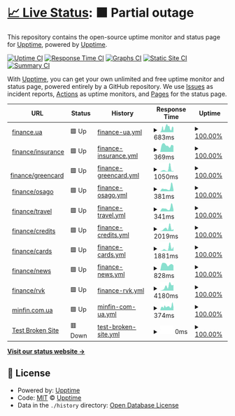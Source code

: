 # [📈 Live Status](https://upptime.github.io/upptime): <!--live status--> **🟧 Partial outage**

This repository contains the open-source uptime monitor and status page for [Upptime](https://upptime.js.org), powered by [Upptime](https://github.com/upptime/upptime).

[![Uptime CI](https://github.com/fresherr/treeum-uptime/workflows/Uptime%20CI/badge.svg)](https://github.com/fresherr/treeum-uptime/actions?query=workflow%3A%22Uptime+CI%22)
[![Response Time CI](https://github.com/fresherr/treeum-uptime/workflows/Response%20Time%20CI/badge.svg)](https://github.com/fresherr/treeum-uptime/actions?query=workflow%3A%22Response+Time+CI%22)
[![Graphs CI](https://github.com/fresherr/treeum-uptime/workflows/Graphs%20CI/badge.svg)](https://github.com/fresherr/treeum-uptime/actions?query=workflow%3A%22Graphs+CI%22)
[![Static Site CI](https://github.com/fresherr/treeum-uptime/workflows/Static%20Site%20CI/badge.svg)](https://github.com/fresherr/treeum-uptime/actions?query=workflow%3A%22Static+Site+CI%22)
[![Summary CI](https://github.com/fresherr/treeum-uptime/workflows/Summary%20CI/badge.svg)](https://github.com/fresherr/treeum-uptime/actions?query=workflow%3A%22Summary+CI%22)

With [Upptime](https://upptime.js.org), you can get your own unlimited and free uptime monitor and status page, powered entirely by a GitHub repository. We use [Issues](https://github.com/upptime/upptime/issues) as incident reports, [Actions](https://github.com/fresherr/treeum-uptime/actions) as uptime monitors, and [Pages](https://upptime.github.io/upptime) for the status page.

<!--start: status pages-->
<!-- This summary is generated by Upptime (https://github.com/upptime/upptime) -->
<!-- Do not edit this manually, your changes will be overwritten -->
<!-- prettier-ignore -->
| URL | Status | History | Response Time | Uptime |
| --- | ------ | ------- | ------------- | ------ |
| <img alt="" src="https://favicons.githubusercontent.com/finance.ua" height="13"> [finance.ua](https://finance.ua) | 🟩 Up | [finance-ua.yml](https://github.com/fresherr/treeum-uptime/commits/HEAD/history/finance-ua.yml) | <details><summary><img alt="Response time graph" src="./graphs/finance-ua/response-time-week.png" height="20"> 683ms</summary><br><a href="https://fresherr.github.io/treeum-uptime/history/finance-ua"><img alt="Response time 683" src="https://img.shields.io/endpoint?url=https%3A%2F%2Fraw.githubusercontent.com%2Ffresherr%2Ftreeum-uptime%2FHEAD%2Fapi%2Ffinance-ua%2Fresponse-time.json"></a><br><a href="https://fresherr.github.io/treeum-uptime/history/finance-ua"><img alt="24-hour response time 704" src="https://img.shields.io/endpoint?url=https%3A%2F%2Fraw.githubusercontent.com%2Ffresherr%2Ftreeum-uptime%2FHEAD%2Fapi%2Ffinance-ua%2Fresponse-time-day.json"></a><br><a href="https://fresherr.github.io/treeum-uptime/history/finance-ua"><img alt="7-day response time 683" src="https://img.shields.io/endpoint?url=https%3A%2F%2Fraw.githubusercontent.com%2Ffresherr%2Ftreeum-uptime%2FHEAD%2Fapi%2Ffinance-ua%2Fresponse-time-week.json"></a><br><a href="https://fresherr.github.io/treeum-uptime/history/finance-ua"><img alt="30-day response time 683" src="https://img.shields.io/endpoint?url=https%3A%2F%2Fraw.githubusercontent.com%2Ffresherr%2Ftreeum-uptime%2FHEAD%2Fapi%2Ffinance-ua%2Fresponse-time-month.json"></a><br><a href="https://fresherr.github.io/treeum-uptime/history/finance-ua"><img alt="1-year response time 683" src="https://img.shields.io/endpoint?url=https%3A%2F%2Fraw.githubusercontent.com%2Ffresherr%2Ftreeum-uptime%2FHEAD%2Fapi%2Ffinance-ua%2Fresponse-time-year.json"></a></details> | <details><summary><a href="https://fresherr.github.io/treeum-uptime/history/finance-ua">100.00%</a></summary><a href="https://fresherr.github.io/treeum-uptime/history/finance-ua"><img alt="All-time uptime 100.00%" src="https://img.shields.io/endpoint?url=https%3A%2F%2Fraw.githubusercontent.com%2Ffresherr%2Ftreeum-uptime%2FHEAD%2Fapi%2Ffinance-ua%2Fuptime.json"></a><br><a href="https://fresherr.github.io/treeum-uptime/history/finance-ua"><img alt="24-hour uptime 100.00%" src="https://img.shields.io/endpoint?url=https%3A%2F%2Fraw.githubusercontent.com%2Ffresherr%2Ftreeum-uptime%2FHEAD%2Fapi%2Ffinance-ua%2Fuptime-day.json"></a><br><a href="https://fresherr.github.io/treeum-uptime/history/finance-ua"><img alt="7-day uptime 100.00%" src="https://img.shields.io/endpoint?url=https%3A%2F%2Fraw.githubusercontent.com%2Ffresherr%2Ftreeum-uptime%2FHEAD%2Fapi%2Ffinance-ua%2Fuptime-week.json"></a><br><a href="https://fresherr.github.io/treeum-uptime/history/finance-ua"><img alt="30-day uptime 100.00%" src="https://img.shields.io/endpoint?url=https%3A%2F%2Fraw.githubusercontent.com%2Ffresherr%2Ftreeum-uptime%2FHEAD%2Fapi%2Ffinance-ua%2Fuptime-month.json"></a><br><a href="https://fresherr.github.io/treeum-uptime/history/finance-ua"><img alt="1-year uptime 100.00%" src="https://img.shields.io/endpoint?url=https%3A%2F%2Fraw.githubusercontent.com%2Ffresherr%2Ftreeum-uptime%2FHEAD%2Fapi%2Ffinance-ua%2Fuptime-year.json"></a></details>
| <img alt="" src="https://favicons.githubusercontent.com/finance.ua" height="13"> [finance/insurance](https://finance.ua/ua/insurance) | 🟩 Up | [finance-insurance.yml](https://github.com/fresherr/treeum-uptime/commits/HEAD/history/finance-insurance.yml) | <details><summary><img alt="Response time graph" src="./graphs/finance-insurance/response-time-week.png" height="20"> 369ms</summary><br><a href="https://fresherr.github.io/treeum-uptime/history/finance-insurance"><img alt="Response time 369" src="https://img.shields.io/endpoint?url=https%3A%2F%2Fraw.githubusercontent.com%2Ffresherr%2Ftreeum-uptime%2FHEAD%2Fapi%2Ffinance-insurance%2Fresponse-time.json"></a><br><a href="https://fresherr.github.io/treeum-uptime/history/finance-insurance"><img alt="24-hour response time 347" src="https://img.shields.io/endpoint?url=https%3A%2F%2Fraw.githubusercontent.com%2Ffresherr%2Ftreeum-uptime%2FHEAD%2Fapi%2Ffinance-insurance%2Fresponse-time-day.json"></a><br><a href="https://fresherr.github.io/treeum-uptime/history/finance-insurance"><img alt="7-day response time 369" src="https://img.shields.io/endpoint?url=https%3A%2F%2Fraw.githubusercontent.com%2Ffresherr%2Ftreeum-uptime%2FHEAD%2Fapi%2Ffinance-insurance%2Fresponse-time-week.json"></a><br><a href="https://fresherr.github.io/treeum-uptime/history/finance-insurance"><img alt="30-day response time 369" src="https://img.shields.io/endpoint?url=https%3A%2F%2Fraw.githubusercontent.com%2Ffresherr%2Ftreeum-uptime%2FHEAD%2Fapi%2Ffinance-insurance%2Fresponse-time-month.json"></a><br><a href="https://fresherr.github.io/treeum-uptime/history/finance-insurance"><img alt="1-year response time 369" src="https://img.shields.io/endpoint?url=https%3A%2F%2Fraw.githubusercontent.com%2Ffresherr%2Ftreeum-uptime%2FHEAD%2Fapi%2Ffinance-insurance%2Fresponse-time-year.json"></a></details> | <details><summary><a href="https://fresherr.github.io/treeum-uptime/history/finance-insurance">100.00%</a></summary><a href="https://fresherr.github.io/treeum-uptime/history/finance-insurance"><img alt="All-time uptime 100.00%" src="https://img.shields.io/endpoint?url=https%3A%2F%2Fraw.githubusercontent.com%2Ffresherr%2Ftreeum-uptime%2FHEAD%2Fapi%2Ffinance-insurance%2Fuptime.json"></a><br><a href="https://fresherr.github.io/treeum-uptime/history/finance-insurance"><img alt="24-hour uptime 100.00%" src="https://img.shields.io/endpoint?url=https%3A%2F%2Fraw.githubusercontent.com%2Ffresherr%2Ftreeum-uptime%2FHEAD%2Fapi%2Ffinance-insurance%2Fuptime-day.json"></a><br><a href="https://fresherr.github.io/treeum-uptime/history/finance-insurance"><img alt="7-day uptime 100.00%" src="https://img.shields.io/endpoint?url=https%3A%2F%2Fraw.githubusercontent.com%2Ffresherr%2Ftreeum-uptime%2FHEAD%2Fapi%2Ffinance-insurance%2Fuptime-week.json"></a><br><a href="https://fresherr.github.io/treeum-uptime/history/finance-insurance"><img alt="30-day uptime 100.00%" src="https://img.shields.io/endpoint?url=https%3A%2F%2Fraw.githubusercontent.com%2Ffresherr%2Ftreeum-uptime%2FHEAD%2Fapi%2Ffinance-insurance%2Fuptime-month.json"></a><br><a href="https://fresherr.github.io/treeum-uptime/history/finance-insurance"><img alt="1-year uptime 100.00%" src="https://img.shields.io/endpoint?url=https%3A%2F%2Fraw.githubusercontent.com%2Ffresherr%2Ftreeum-uptime%2FHEAD%2Fapi%2Ffinance-insurance%2Fuptime-year.json"></a></details>
| <img alt="" src="https://favicons.githubusercontent.com/finance.ua" height="13"> [finance/greencard](https://finance.ua/ua/insurance/greencard) | 🟩 Up | [finance-greencard.yml](https://github.com/fresherr/treeum-uptime/commits/HEAD/history/finance-greencard.yml) | <details><summary><img alt="Response time graph" src="./graphs/finance-greencard/response-time-week.png" height="20"> 1050ms</summary><br><a href="https://fresherr.github.io/treeum-uptime/history/finance-greencard"><img alt="Response time 1050" src="https://img.shields.io/endpoint?url=https%3A%2F%2Fraw.githubusercontent.com%2Ffresherr%2Ftreeum-uptime%2FHEAD%2Fapi%2Ffinance-greencard%2Fresponse-time.json"></a><br><a href="https://fresherr.github.io/treeum-uptime/history/finance-greencard"><img alt="24-hour response time 381" src="https://img.shields.io/endpoint?url=https%3A%2F%2Fraw.githubusercontent.com%2Ffresherr%2Ftreeum-uptime%2FHEAD%2Fapi%2Ffinance-greencard%2Fresponse-time-day.json"></a><br><a href="https://fresherr.github.io/treeum-uptime/history/finance-greencard"><img alt="7-day response time 1050" src="https://img.shields.io/endpoint?url=https%3A%2F%2Fraw.githubusercontent.com%2Ffresherr%2Ftreeum-uptime%2FHEAD%2Fapi%2Ffinance-greencard%2Fresponse-time-week.json"></a><br><a href="https://fresherr.github.io/treeum-uptime/history/finance-greencard"><img alt="30-day response time 1050" src="https://img.shields.io/endpoint?url=https%3A%2F%2Fraw.githubusercontent.com%2Ffresherr%2Ftreeum-uptime%2FHEAD%2Fapi%2Ffinance-greencard%2Fresponse-time-month.json"></a><br><a href="https://fresherr.github.io/treeum-uptime/history/finance-greencard"><img alt="1-year response time 1050" src="https://img.shields.io/endpoint?url=https%3A%2F%2Fraw.githubusercontent.com%2Ffresherr%2Ftreeum-uptime%2FHEAD%2Fapi%2Ffinance-greencard%2Fresponse-time-year.json"></a></details> | <details><summary><a href="https://fresherr.github.io/treeum-uptime/history/finance-greencard">100.00%</a></summary><a href="https://fresherr.github.io/treeum-uptime/history/finance-greencard"><img alt="All-time uptime 100.00%" src="https://img.shields.io/endpoint?url=https%3A%2F%2Fraw.githubusercontent.com%2Ffresherr%2Ftreeum-uptime%2FHEAD%2Fapi%2Ffinance-greencard%2Fuptime.json"></a><br><a href="https://fresherr.github.io/treeum-uptime/history/finance-greencard"><img alt="24-hour uptime 100.00%" src="https://img.shields.io/endpoint?url=https%3A%2F%2Fraw.githubusercontent.com%2Ffresherr%2Ftreeum-uptime%2FHEAD%2Fapi%2Ffinance-greencard%2Fuptime-day.json"></a><br><a href="https://fresherr.github.io/treeum-uptime/history/finance-greencard"><img alt="7-day uptime 100.00%" src="https://img.shields.io/endpoint?url=https%3A%2F%2Fraw.githubusercontent.com%2Ffresherr%2Ftreeum-uptime%2FHEAD%2Fapi%2Ffinance-greencard%2Fuptime-week.json"></a><br><a href="https://fresherr.github.io/treeum-uptime/history/finance-greencard"><img alt="30-day uptime 100.00%" src="https://img.shields.io/endpoint?url=https%3A%2F%2Fraw.githubusercontent.com%2Ffresherr%2Ftreeum-uptime%2FHEAD%2Fapi%2Ffinance-greencard%2Fuptime-month.json"></a><br><a href="https://fresherr.github.io/treeum-uptime/history/finance-greencard"><img alt="1-year uptime 100.00%" src="https://img.shields.io/endpoint?url=https%3A%2F%2Fraw.githubusercontent.com%2Ffresherr%2Ftreeum-uptime%2FHEAD%2Fapi%2Ffinance-greencard%2Fuptime-year.json"></a></details>
| <img alt="" src="https://favicons.githubusercontent.com/finance.ua" height="13"> [finance/osago](https://finance.ua/ua/insurance/osago) | 🟩 Up | [finance-osago.yml](https://github.com/fresherr/treeum-uptime/commits/HEAD/history/finance-osago.yml) | <details><summary><img alt="Response time graph" src="./graphs/finance-osago/response-time-week.png" height="20"> 381ms</summary><br><a href="https://fresherr.github.io/treeum-uptime/history/finance-osago"><img alt="Response time 381" src="https://img.shields.io/endpoint?url=https%3A%2F%2Fraw.githubusercontent.com%2Ffresherr%2Ftreeum-uptime%2FHEAD%2Fapi%2Ffinance-osago%2Fresponse-time.json"></a><br><a href="https://fresherr.github.io/treeum-uptime/history/finance-osago"><img alt="24-hour response time 207" src="https://img.shields.io/endpoint?url=https%3A%2F%2Fraw.githubusercontent.com%2Ffresherr%2Ftreeum-uptime%2FHEAD%2Fapi%2Ffinance-osago%2Fresponse-time-day.json"></a><br><a href="https://fresherr.github.io/treeum-uptime/history/finance-osago"><img alt="7-day response time 381" src="https://img.shields.io/endpoint?url=https%3A%2F%2Fraw.githubusercontent.com%2Ffresherr%2Ftreeum-uptime%2FHEAD%2Fapi%2Ffinance-osago%2Fresponse-time-week.json"></a><br><a href="https://fresherr.github.io/treeum-uptime/history/finance-osago"><img alt="30-day response time 381" src="https://img.shields.io/endpoint?url=https%3A%2F%2Fraw.githubusercontent.com%2Ffresherr%2Ftreeum-uptime%2FHEAD%2Fapi%2Ffinance-osago%2Fresponse-time-month.json"></a><br><a href="https://fresherr.github.io/treeum-uptime/history/finance-osago"><img alt="1-year response time 381" src="https://img.shields.io/endpoint?url=https%3A%2F%2Fraw.githubusercontent.com%2Ffresherr%2Ftreeum-uptime%2FHEAD%2Fapi%2Ffinance-osago%2Fresponse-time-year.json"></a></details> | <details><summary><a href="https://fresherr.github.io/treeum-uptime/history/finance-osago">100.00%</a></summary><a href="https://fresherr.github.io/treeum-uptime/history/finance-osago"><img alt="All-time uptime 100.00%" src="https://img.shields.io/endpoint?url=https%3A%2F%2Fraw.githubusercontent.com%2Ffresherr%2Ftreeum-uptime%2FHEAD%2Fapi%2Ffinance-osago%2Fuptime.json"></a><br><a href="https://fresherr.github.io/treeum-uptime/history/finance-osago"><img alt="24-hour uptime 100.00%" src="https://img.shields.io/endpoint?url=https%3A%2F%2Fraw.githubusercontent.com%2Ffresherr%2Ftreeum-uptime%2FHEAD%2Fapi%2Ffinance-osago%2Fuptime-day.json"></a><br><a href="https://fresherr.github.io/treeum-uptime/history/finance-osago"><img alt="7-day uptime 100.00%" src="https://img.shields.io/endpoint?url=https%3A%2F%2Fraw.githubusercontent.com%2Ffresherr%2Ftreeum-uptime%2FHEAD%2Fapi%2Ffinance-osago%2Fuptime-week.json"></a><br><a href="https://fresherr.github.io/treeum-uptime/history/finance-osago"><img alt="30-day uptime 100.00%" src="https://img.shields.io/endpoint?url=https%3A%2F%2Fraw.githubusercontent.com%2Ffresherr%2Ftreeum-uptime%2FHEAD%2Fapi%2Ffinance-osago%2Fuptime-month.json"></a><br><a href="https://fresherr.github.io/treeum-uptime/history/finance-osago"><img alt="1-year uptime 100.00%" src="https://img.shields.io/endpoint?url=https%3A%2F%2Fraw.githubusercontent.com%2Ffresherr%2Ftreeum-uptime%2FHEAD%2Fapi%2Ffinance-osago%2Fuptime-year.json"></a></details>
| <img alt="" src="https://favicons.githubusercontent.com/finance.ua" height="13"> [finance/travel](https://finance.ua/ua/insurance/travel) | 🟩 Up | [finance-travel.yml](https://github.com/fresherr/treeum-uptime/commits/HEAD/history/finance-travel.yml) | <details><summary><img alt="Response time graph" src="./graphs/finance-travel/response-time-week.png" height="20"> 341ms</summary><br><a href="https://fresherr.github.io/treeum-uptime/history/finance-travel"><img alt="Response time 341" src="https://img.shields.io/endpoint?url=https%3A%2F%2Fraw.githubusercontent.com%2Ffresherr%2Ftreeum-uptime%2FHEAD%2Fapi%2Ffinance-travel%2Fresponse-time.json"></a><br><a href="https://fresherr.github.io/treeum-uptime/history/finance-travel"><img alt="24-hour response time 201" src="https://img.shields.io/endpoint?url=https%3A%2F%2Fraw.githubusercontent.com%2Ffresherr%2Ftreeum-uptime%2FHEAD%2Fapi%2Ffinance-travel%2Fresponse-time-day.json"></a><br><a href="https://fresherr.github.io/treeum-uptime/history/finance-travel"><img alt="7-day response time 341" src="https://img.shields.io/endpoint?url=https%3A%2F%2Fraw.githubusercontent.com%2Ffresherr%2Ftreeum-uptime%2FHEAD%2Fapi%2Ffinance-travel%2Fresponse-time-week.json"></a><br><a href="https://fresherr.github.io/treeum-uptime/history/finance-travel"><img alt="30-day response time 341" src="https://img.shields.io/endpoint?url=https%3A%2F%2Fraw.githubusercontent.com%2Ffresherr%2Ftreeum-uptime%2FHEAD%2Fapi%2Ffinance-travel%2Fresponse-time-month.json"></a><br><a href="https://fresherr.github.io/treeum-uptime/history/finance-travel"><img alt="1-year response time 341" src="https://img.shields.io/endpoint?url=https%3A%2F%2Fraw.githubusercontent.com%2Ffresherr%2Ftreeum-uptime%2FHEAD%2Fapi%2Ffinance-travel%2Fresponse-time-year.json"></a></details> | <details><summary><a href="https://fresherr.github.io/treeum-uptime/history/finance-travel">100.00%</a></summary><a href="https://fresherr.github.io/treeum-uptime/history/finance-travel"><img alt="All-time uptime 100.00%" src="https://img.shields.io/endpoint?url=https%3A%2F%2Fraw.githubusercontent.com%2Ffresherr%2Ftreeum-uptime%2FHEAD%2Fapi%2Ffinance-travel%2Fuptime.json"></a><br><a href="https://fresherr.github.io/treeum-uptime/history/finance-travel"><img alt="24-hour uptime 100.00%" src="https://img.shields.io/endpoint?url=https%3A%2F%2Fraw.githubusercontent.com%2Ffresherr%2Ftreeum-uptime%2FHEAD%2Fapi%2Ffinance-travel%2Fuptime-day.json"></a><br><a href="https://fresherr.github.io/treeum-uptime/history/finance-travel"><img alt="7-day uptime 100.00%" src="https://img.shields.io/endpoint?url=https%3A%2F%2Fraw.githubusercontent.com%2Ffresherr%2Ftreeum-uptime%2FHEAD%2Fapi%2Ffinance-travel%2Fuptime-week.json"></a><br><a href="https://fresherr.github.io/treeum-uptime/history/finance-travel"><img alt="30-day uptime 100.00%" src="https://img.shields.io/endpoint?url=https%3A%2F%2Fraw.githubusercontent.com%2Ffresherr%2Ftreeum-uptime%2FHEAD%2Fapi%2Ffinance-travel%2Fuptime-month.json"></a><br><a href="https://fresherr.github.io/treeum-uptime/history/finance-travel"><img alt="1-year uptime 100.00%" src="https://img.shields.io/endpoint?url=https%3A%2F%2Fraw.githubusercontent.com%2Ffresherr%2Ftreeum-uptime%2FHEAD%2Fapi%2Ffinance-travel%2Fuptime-year.json"></a></details>
| <img alt="" src="https://favicons.githubusercontent.com/finance.ua" height="13"> [finance/credits](https://finance.ua/ua/credits/all) | 🟩 Up | [finance-credits.yml](https://github.com/fresherr/treeum-uptime/commits/HEAD/history/finance-credits.yml) | <details><summary><img alt="Response time graph" src="./graphs/finance-credits/response-time-week.png" height="20"> 2019ms</summary><br><a href="https://fresherr.github.io/treeum-uptime/history/finance-credits"><img alt="Response time 2019" src="https://img.shields.io/endpoint?url=https%3A%2F%2Fraw.githubusercontent.com%2Ffresherr%2Ftreeum-uptime%2FHEAD%2Fapi%2Ffinance-credits%2Fresponse-time.json"></a><br><a href="https://fresherr.github.io/treeum-uptime/history/finance-credits"><img alt="24-hour response time 1592" src="https://img.shields.io/endpoint?url=https%3A%2F%2Fraw.githubusercontent.com%2Ffresherr%2Ftreeum-uptime%2FHEAD%2Fapi%2Ffinance-credits%2Fresponse-time-day.json"></a><br><a href="https://fresherr.github.io/treeum-uptime/history/finance-credits"><img alt="7-day response time 2019" src="https://img.shields.io/endpoint?url=https%3A%2F%2Fraw.githubusercontent.com%2Ffresherr%2Ftreeum-uptime%2FHEAD%2Fapi%2Ffinance-credits%2Fresponse-time-week.json"></a><br><a href="https://fresherr.github.io/treeum-uptime/history/finance-credits"><img alt="30-day response time 2019" src="https://img.shields.io/endpoint?url=https%3A%2F%2Fraw.githubusercontent.com%2Ffresherr%2Ftreeum-uptime%2FHEAD%2Fapi%2Ffinance-credits%2Fresponse-time-month.json"></a><br><a href="https://fresherr.github.io/treeum-uptime/history/finance-credits"><img alt="1-year response time 2019" src="https://img.shields.io/endpoint?url=https%3A%2F%2Fraw.githubusercontent.com%2Ffresherr%2Ftreeum-uptime%2FHEAD%2Fapi%2Ffinance-credits%2Fresponse-time-year.json"></a></details> | <details><summary><a href="https://fresherr.github.io/treeum-uptime/history/finance-credits">100.00%</a></summary><a href="https://fresherr.github.io/treeum-uptime/history/finance-credits"><img alt="All-time uptime 100.00%" src="https://img.shields.io/endpoint?url=https%3A%2F%2Fraw.githubusercontent.com%2Ffresherr%2Ftreeum-uptime%2FHEAD%2Fapi%2Ffinance-credits%2Fuptime.json"></a><br><a href="https://fresherr.github.io/treeum-uptime/history/finance-credits"><img alt="24-hour uptime 100.00%" src="https://img.shields.io/endpoint?url=https%3A%2F%2Fraw.githubusercontent.com%2Ffresherr%2Ftreeum-uptime%2FHEAD%2Fapi%2Ffinance-credits%2Fuptime-day.json"></a><br><a href="https://fresherr.github.io/treeum-uptime/history/finance-credits"><img alt="7-day uptime 100.00%" src="https://img.shields.io/endpoint?url=https%3A%2F%2Fraw.githubusercontent.com%2Ffresherr%2Ftreeum-uptime%2FHEAD%2Fapi%2Ffinance-credits%2Fuptime-week.json"></a><br><a href="https://fresherr.github.io/treeum-uptime/history/finance-credits"><img alt="30-day uptime 100.00%" src="https://img.shields.io/endpoint?url=https%3A%2F%2Fraw.githubusercontent.com%2Ffresherr%2Ftreeum-uptime%2FHEAD%2Fapi%2Ffinance-credits%2Fuptime-month.json"></a><br><a href="https://fresherr.github.io/treeum-uptime/history/finance-credits"><img alt="1-year uptime 100.00%" src="https://img.shields.io/endpoint?url=https%3A%2F%2Fraw.githubusercontent.com%2Ffresherr%2Ftreeum-uptime%2FHEAD%2Fapi%2Ffinance-credits%2Fuptime-year.json"></a></details>
| <img alt="" src="https://favicons.githubusercontent.com/finance.ua" height="13"> [finance/cards](https://finance.ua/ua/cards) | 🟩 Up | [finance-cards.yml](https://github.com/fresherr/treeum-uptime/commits/HEAD/history/finance-cards.yml) | <details><summary><img alt="Response time graph" src="./graphs/finance-cards/response-time-week.png" height="20"> 1881ms</summary><br><a href="https://fresherr.github.io/treeum-uptime/history/finance-cards"><img alt="Response time 1881" src="https://img.shields.io/endpoint?url=https%3A%2F%2Fraw.githubusercontent.com%2Ffresherr%2Ftreeum-uptime%2FHEAD%2Fapi%2Ffinance-cards%2Fresponse-time.json"></a><br><a href="https://fresherr.github.io/treeum-uptime/history/finance-cards"><img alt="24-hour response time 3102" src="https://img.shields.io/endpoint?url=https%3A%2F%2Fraw.githubusercontent.com%2Ffresherr%2Ftreeum-uptime%2FHEAD%2Fapi%2Ffinance-cards%2Fresponse-time-day.json"></a><br><a href="https://fresherr.github.io/treeum-uptime/history/finance-cards"><img alt="7-day response time 1881" src="https://img.shields.io/endpoint?url=https%3A%2F%2Fraw.githubusercontent.com%2Ffresherr%2Ftreeum-uptime%2FHEAD%2Fapi%2Ffinance-cards%2Fresponse-time-week.json"></a><br><a href="https://fresherr.github.io/treeum-uptime/history/finance-cards"><img alt="30-day response time 1881" src="https://img.shields.io/endpoint?url=https%3A%2F%2Fraw.githubusercontent.com%2Ffresherr%2Ftreeum-uptime%2FHEAD%2Fapi%2Ffinance-cards%2Fresponse-time-month.json"></a><br><a href="https://fresherr.github.io/treeum-uptime/history/finance-cards"><img alt="1-year response time 1881" src="https://img.shields.io/endpoint?url=https%3A%2F%2Fraw.githubusercontent.com%2Ffresherr%2Ftreeum-uptime%2FHEAD%2Fapi%2Ffinance-cards%2Fresponse-time-year.json"></a></details> | <details><summary><a href="https://fresherr.github.io/treeum-uptime/history/finance-cards">100.00%</a></summary><a href="https://fresherr.github.io/treeum-uptime/history/finance-cards"><img alt="All-time uptime 100.00%" src="https://img.shields.io/endpoint?url=https%3A%2F%2Fraw.githubusercontent.com%2Ffresherr%2Ftreeum-uptime%2FHEAD%2Fapi%2Ffinance-cards%2Fuptime.json"></a><br><a href="https://fresherr.github.io/treeum-uptime/history/finance-cards"><img alt="24-hour uptime 100.00%" src="https://img.shields.io/endpoint?url=https%3A%2F%2Fraw.githubusercontent.com%2Ffresherr%2Ftreeum-uptime%2FHEAD%2Fapi%2Ffinance-cards%2Fuptime-day.json"></a><br><a href="https://fresherr.github.io/treeum-uptime/history/finance-cards"><img alt="7-day uptime 100.00%" src="https://img.shields.io/endpoint?url=https%3A%2F%2Fraw.githubusercontent.com%2Ffresherr%2Ftreeum-uptime%2FHEAD%2Fapi%2Ffinance-cards%2Fuptime-week.json"></a><br><a href="https://fresherr.github.io/treeum-uptime/history/finance-cards"><img alt="30-day uptime 100.00%" src="https://img.shields.io/endpoint?url=https%3A%2F%2Fraw.githubusercontent.com%2Ffresherr%2Ftreeum-uptime%2FHEAD%2Fapi%2Ffinance-cards%2Fuptime-month.json"></a><br><a href="https://fresherr.github.io/treeum-uptime/history/finance-cards"><img alt="1-year uptime 100.00%" src="https://img.shields.io/endpoint?url=https%3A%2F%2Fraw.githubusercontent.com%2Ffresherr%2Ftreeum-uptime%2FHEAD%2Fapi%2Ffinance-cards%2Fuptime-year.json"></a></details>
| <img alt="" src="https://favicons.githubusercontent.com/news.finance.ua" height="13"> [finance/news](https://news.finance.ua) | 🟩 Up | [finance-news.yml](https://github.com/fresherr/treeum-uptime/commits/HEAD/history/finance-news.yml) | <details><summary><img alt="Response time graph" src="./graphs/finance-news/response-time-week.png" height="20"> 828ms</summary><br><a href="https://fresherr.github.io/treeum-uptime/history/finance-news"><img alt="Response time 828" src="https://img.shields.io/endpoint?url=https%3A%2F%2Fraw.githubusercontent.com%2Ffresherr%2Ftreeum-uptime%2FHEAD%2Fapi%2Ffinance-news%2Fresponse-time.json"></a><br><a href="https://fresherr.github.io/treeum-uptime/history/finance-news"><img alt="24-hour response time 672" src="https://img.shields.io/endpoint?url=https%3A%2F%2Fraw.githubusercontent.com%2Ffresherr%2Ftreeum-uptime%2FHEAD%2Fapi%2Ffinance-news%2Fresponse-time-day.json"></a><br><a href="https://fresherr.github.io/treeum-uptime/history/finance-news"><img alt="7-day response time 828" src="https://img.shields.io/endpoint?url=https%3A%2F%2Fraw.githubusercontent.com%2Ffresherr%2Ftreeum-uptime%2FHEAD%2Fapi%2Ffinance-news%2Fresponse-time-week.json"></a><br><a href="https://fresherr.github.io/treeum-uptime/history/finance-news"><img alt="30-day response time 828" src="https://img.shields.io/endpoint?url=https%3A%2F%2Fraw.githubusercontent.com%2Ffresherr%2Ftreeum-uptime%2FHEAD%2Fapi%2Ffinance-news%2Fresponse-time-month.json"></a><br><a href="https://fresherr.github.io/treeum-uptime/history/finance-news"><img alt="1-year response time 828" src="https://img.shields.io/endpoint?url=https%3A%2F%2Fraw.githubusercontent.com%2Ffresherr%2Ftreeum-uptime%2FHEAD%2Fapi%2Ffinance-news%2Fresponse-time-year.json"></a></details> | <details><summary><a href="https://fresherr.github.io/treeum-uptime/history/finance-news">100.00%</a></summary><a href="https://fresherr.github.io/treeum-uptime/history/finance-news"><img alt="All-time uptime 100.00%" src="https://img.shields.io/endpoint?url=https%3A%2F%2Fraw.githubusercontent.com%2Ffresherr%2Ftreeum-uptime%2FHEAD%2Fapi%2Ffinance-news%2Fuptime.json"></a><br><a href="https://fresherr.github.io/treeum-uptime/history/finance-news"><img alt="24-hour uptime 100.00%" src="https://img.shields.io/endpoint?url=https%3A%2F%2Fraw.githubusercontent.com%2Ffresherr%2Ftreeum-uptime%2FHEAD%2Fapi%2Ffinance-news%2Fuptime-day.json"></a><br><a href="https://fresherr.github.io/treeum-uptime/history/finance-news"><img alt="7-day uptime 100.00%" src="https://img.shields.io/endpoint?url=https%3A%2F%2Fraw.githubusercontent.com%2Ffresherr%2Ftreeum-uptime%2FHEAD%2Fapi%2Ffinance-news%2Fuptime-week.json"></a><br><a href="https://fresherr.github.io/treeum-uptime/history/finance-news"><img alt="30-day uptime 100.00%" src="https://img.shields.io/endpoint?url=https%3A%2F%2Fraw.githubusercontent.com%2Ffresherr%2Ftreeum-uptime%2FHEAD%2Fapi%2Ffinance-news%2Fuptime-month.json"></a><br><a href="https://fresherr.github.io/treeum-uptime/history/finance-news"><img alt="1-year uptime 100.00%" src="https://img.shields.io/endpoint?url=https%3A%2F%2Fraw.githubusercontent.com%2Ffresherr%2Ftreeum-uptime%2FHEAD%2Fapi%2Ffinance-news%2Fuptime-year.json"></a></details>
| <img alt="" src="https://favicons.githubusercontent.com/finance.ua" height="13"> [finance/rvk](https://finance.ua/ua/banks/a-bank) | 🟩 Up | [finance-rvk.yml](https://github.com/fresherr/treeum-uptime/commits/HEAD/history/finance-rvk.yml) | <details><summary><img alt="Response time graph" src="./graphs/finance-rvk/response-time-week.png" height="20"> 4180ms</summary><br><a href="https://fresherr.github.io/treeum-uptime/history/finance-rvk"><img alt="Response time 4180" src="https://img.shields.io/endpoint?url=https%3A%2F%2Fraw.githubusercontent.com%2Ffresherr%2Ftreeum-uptime%2FHEAD%2Fapi%2Ffinance-rvk%2Fresponse-time.json"></a><br><a href="https://fresherr.github.io/treeum-uptime/history/finance-rvk"><img alt="24-hour response time 5754" src="https://img.shields.io/endpoint?url=https%3A%2F%2Fraw.githubusercontent.com%2Ffresherr%2Ftreeum-uptime%2FHEAD%2Fapi%2Ffinance-rvk%2Fresponse-time-day.json"></a><br><a href="https://fresherr.github.io/treeum-uptime/history/finance-rvk"><img alt="7-day response time 4180" src="https://img.shields.io/endpoint?url=https%3A%2F%2Fraw.githubusercontent.com%2Ffresherr%2Ftreeum-uptime%2FHEAD%2Fapi%2Ffinance-rvk%2Fresponse-time-week.json"></a><br><a href="https://fresherr.github.io/treeum-uptime/history/finance-rvk"><img alt="30-day response time 4180" src="https://img.shields.io/endpoint?url=https%3A%2F%2Fraw.githubusercontent.com%2Ffresherr%2Ftreeum-uptime%2FHEAD%2Fapi%2Ffinance-rvk%2Fresponse-time-month.json"></a><br><a href="https://fresherr.github.io/treeum-uptime/history/finance-rvk"><img alt="1-year response time 4180" src="https://img.shields.io/endpoint?url=https%3A%2F%2Fraw.githubusercontent.com%2Ffresherr%2Ftreeum-uptime%2FHEAD%2Fapi%2Ffinance-rvk%2Fresponse-time-year.json"></a></details> | <details><summary><a href="https://fresherr.github.io/treeum-uptime/history/finance-rvk">100.00%</a></summary><a href="https://fresherr.github.io/treeum-uptime/history/finance-rvk"><img alt="All-time uptime 100.00%" src="https://img.shields.io/endpoint?url=https%3A%2F%2Fraw.githubusercontent.com%2Ffresherr%2Ftreeum-uptime%2FHEAD%2Fapi%2Ffinance-rvk%2Fuptime.json"></a><br><a href="https://fresherr.github.io/treeum-uptime/history/finance-rvk"><img alt="24-hour uptime 100.00%" src="https://img.shields.io/endpoint?url=https%3A%2F%2Fraw.githubusercontent.com%2Ffresherr%2Ftreeum-uptime%2FHEAD%2Fapi%2Ffinance-rvk%2Fuptime-day.json"></a><br><a href="https://fresherr.github.io/treeum-uptime/history/finance-rvk"><img alt="7-day uptime 100.00%" src="https://img.shields.io/endpoint?url=https%3A%2F%2Fraw.githubusercontent.com%2Ffresherr%2Ftreeum-uptime%2FHEAD%2Fapi%2Ffinance-rvk%2Fuptime-week.json"></a><br><a href="https://fresherr.github.io/treeum-uptime/history/finance-rvk"><img alt="30-day uptime 100.00%" src="https://img.shields.io/endpoint?url=https%3A%2F%2Fraw.githubusercontent.com%2Ffresherr%2Ftreeum-uptime%2FHEAD%2Fapi%2Ffinance-rvk%2Fuptime-month.json"></a><br><a href="https://fresherr.github.io/treeum-uptime/history/finance-rvk"><img alt="1-year uptime 100.00%" src="https://img.shields.io/endpoint?url=https%3A%2F%2Fraw.githubusercontent.com%2Ffresherr%2Ftreeum-uptime%2FHEAD%2Fapi%2Ffinance-rvk%2Fuptime-year.json"></a></details>
| <img alt="" src="https://favicons.githubusercontent.com/minfin.com.ua" height="13"> [minfin.com.ua](https://minfin.com.ua) | 🟩 Up | [minfin-com-ua.yml](https://github.com/fresherr/treeum-uptime/commits/HEAD/history/minfin-com-ua.yml) | <details><summary><img alt="Response time graph" src="./graphs/minfin-com-ua/response-time-week.png" height="20"> 374ms</summary><br><a href="https://fresherr.github.io/treeum-uptime/history/minfin-com-ua"><img alt="Response time 374" src="https://img.shields.io/endpoint?url=https%3A%2F%2Fraw.githubusercontent.com%2Ffresherr%2Ftreeum-uptime%2FHEAD%2Fapi%2Fminfin-com-ua%2Fresponse-time.json"></a><br><a href="https://fresherr.github.io/treeum-uptime/history/minfin-com-ua"><img alt="24-hour response time 277" src="https://img.shields.io/endpoint?url=https%3A%2F%2Fraw.githubusercontent.com%2Ffresherr%2Ftreeum-uptime%2FHEAD%2Fapi%2Fminfin-com-ua%2Fresponse-time-day.json"></a><br><a href="https://fresherr.github.io/treeum-uptime/history/minfin-com-ua"><img alt="7-day response time 374" src="https://img.shields.io/endpoint?url=https%3A%2F%2Fraw.githubusercontent.com%2Ffresherr%2Ftreeum-uptime%2FHEAD%2Fapi%2Fminfin-com-ua%2Fresponse-time-week.json"></a><br><a href="https://fresherr.github.io/treeum-uptime/history/minfin-com-ua"><img alt="30-day response time 374" src="https://img.shields.io/endpoint?url=https%3A%2F%2Fraw.githubusercontent.com%2Ffresherr%2Ftreeum-uptime%2FHEAD%2Fapi%2Fminfin-com-ua%2Fresponse-time-month.json"></a><br><a href="https://fresherr.github.io/treeum-uptime/history/minfin-com-ua"><img alt="1-year response time 374" src="https://img.shields.io/endpoint?url=https%3A%2F%2Fraw.githubusercontent.com%2Ffresherr%2Ftreeum-uptime%2FHEAD%2Fapi%2Fminfin-com-ua%2Fresponse-time-year.json"></a></details> | <details><summary><a href="https://fresherr.github.io/treeum-uptime/history/minfin-com-ua">100.00%</a></summary><a href="https://fresherr.github.io/treeum-uptime/history/minfin-com-ua"><img alt="All-time uptime 100.00%" src="https://img.shields.io/endpoint?url=https%3A%2F%2Fraw.githubusercontent.com%2Ffresherr%2Ftreeum-uptime%2FHEAD%2Fapi%2Fminfin-com-ua%2Fuptime.json"></a><br><a href="https://fresherr.github.io/treeum-uptime/history/minfin-com-ua"><img alt="24-hour uptime 100.00%" src="https://img.shields.io/endpoint?url=https%3A%2F%2Fraw.githubusercontent.com%2Ffresherr%2Ftreeum-uptime%2FHEAD%2Fapi%2Fminfin-com-ua%2Fuptime-day.json"></a><br><a href="https://fresherr.github.io/treeum-uptime/history/minfin-com-ua"><img alt="7-day uptime 100.00%" src="https://img.shields.io/endpoint?url=https%3A%2F%2Fraw.githubusercontent.com%2Ffresherr%2Ftreeum-uptime%2FHEAD%2Fapi%2Fminfin-com-ua%2Fuptime-week.json"></a><br><a href="https://fresherr.github.io/treeum-uptime/history/minfin-com-ua"><img alt="30-day uptime 100.00%" src="https://img.shields.io/endpoint?url=https%3A%2F%2Fraw.githubusercontent.com%2Ffresherr%2Ftreeum-uptime%2FHEAD%2Fapi%2Fminfin-com-ua%2Fuptime-month.json"></a><br><a href="https://fresherr.github.io/treeum-uptime/history/minfin-com-ua"><img alt="1-year uptime 100.00%" src="https://img.shields.io/endpoint?url=https%3A%2F%2Fraw.githubusercontent.com%2Ffresherr%2Ftreeum-uptime%2FHEAD%2Fapi%2Fminfin-com-ua%2Fuptime-year.json"></a></details>
| <img alt="" src="https://favicons.githubusercontent.com/thissitedoesnotexist.koj.co" height="13"> [Test Broken Site](https://thissitedoesnotexist.koj.co) | 🟥 Down | [test-broken-site.yml](https://github.com/fresherr/treeum-uptime/commits/HEAD/history/test-broken-site.yml) | <details><summary><img alt="Response time graph" src="./graphs/test-broken-site/response-time-week.png" height="20"> 0ms</summary><br><a href="https://fresherr.github.io/treeum-uptime/history/test-broken-site"><img alt="Response time 0" src="https://img.shields.io/endpoint?url=https%3A%2F%2Fraw.githubusercontent.com%2Ffresherr%2Ftreeum-uptime%2FHEAD%2Fapi%2Ftest-broken-site%2Fresponse-time.json"></a><br><a href="https://fresherr.github.io/treeum-uptime/history/test-broken-site"><img alt="24-hour response time 0" src="https://img.shields.io/endpoint?url=https%3A%2F%2Fraw.githubusercontent.com%2Ffresherr%2Ftreeum-uptime%2FHEAD%2Fapi%2Ftest-broken-site%2Fresponse-time-day.json"></a><br><a href="https://fresherr.github.io/treeum-uptime/history/test-broken-site"><img alt="7-day response time 0" src="https://img.shields.io/endpoint?url=https%3A%2F%2Fraw.githubusercontent.com%2Ffresherr%2Ftreeum-uptime%2FHEAD%2Fapi%2Ftest-broken-site%2Fresponse-time-week.json"></a><br><a href="https://fresherr.github.io/treeum-uptime/history/test-broken-site"><img alt="30-day response time 0" src="https://img.shields.io/endpoint?url=https%3A%2F%2Fraw.githubusercontent.com%2Ffresherr%2Ftreeum-uptime%2FHEAD%2Fapi%2Ftest-broken-site%2Fresponse-time-month.json"></a><br><a href="https://fresherr.github.io/treeum-uptime/history/test-broken-site"><img alt="1-year response time 0" src="https://img.shields.io/endpoint?url=https%3A%2F%2Fraw.githubusercontent.com%2Ffresherr%2Ftreeum-uptime%2FHEAD%2Fapi%2Ftest-broken-site%2Fresponse-time-year.json"></a></details> | <details><summary><a href="https://fresherr.github.io/treeum-uptime/history/test-broken-site">100.00%</a></summary><a href="https://fresherr.github.io/treeum-uptime/history/test-broken-site"><img alt="All-time uptime 100.00%" src="https://img.shields.io/endpoint?url=https%3A%2F%2Fraw.githubusercontent.com%2Ffresherr%2Ftreeum-uptime%2FHEAD%2Fapi%2Ftest-broken-site%2Fuptime.json"></a><br><a href="https://fresherr.github.io/treeum-uptime/history/test-broken-site"><img alt="24-hour uptime 100.00%" src="https://img.shields.io/endpoint?url=https%3A%2F%2Fraw.githubusercontent.com%2Ffresherr%2Ftreeum-uptime%2FHEAD%2Fapi%2Ftest-broken-site%2Fuptime-day.json"></a><br><a href="https://fresherr.github.io/treeum-uptime/history/test-broken-site"><img alt="7-day uptime 100.00%" src="https://img.shields.io/endpoint?url=https%3A%2F%2Fraw.githubusercontent.com%2Ffresherr%2Ftreeum-uptime%2FHEAD%2Fapi%2Ftest-broken-site%2Fuptime-week.json"></a><br><a href="https://fresherr.github.io/treeum-uptime/history/test-broken-site"><img alt="30-day uptime 100.00%" src="https://img.shields.io/endpoint?url=https%3A%2F%2Fraw.githubusercontent.com%2Ffresherr%2Ftreeum-uptime%2FHEAD%2Fapi%2Ftest-broken-site%2Fuptime-month.json"></a><br><a href="https://fresherr.github.io/treeum-uptime/history/test-broken-site"><img alt="1-year uptime 100.00%" src="https://img.shields.io/endpoint?url=https%3A%2F%2Fraw.githubusercontent.com%2Ffresherr%2Ftreeum-uptime%2FHEAD%2Fapi%2Ftest-broken-site%2Fuptime-year.json"></a></details>

<!--end: status pages-->

[**Visit our status website →**](https://fresherr.github.io/treeum-uptime/)

## 📄 License

- Powered by: [Upptime](https://github.com/upptime/upptime)
- Code: [MIT](./LICENSE) © [Upptime](https://upptime.js.org)
- Data in the `./history` directory: [Open Database License](https://opendatacommons.org/licenses/odbl/1-0/)
